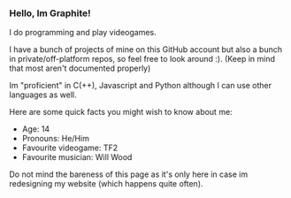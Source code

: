 ### Hello, Im Graphite!
I do programming and play videogames.

I have a bunch of projects of mine on this GitHub account but also a bunch in private/off-platform repos, 
so feel free to look around :). (Keep in mind that most aren't documented properly)

Im "proficient" in C(++), Javascript and Python although I can use other languages as well.

Here are some quick facts you might wish to know about me:
* Age: 14
* Pronouns: He/Him
* Favourite videogame: TF2
* Favourite musician: Will Wood

Do not mind the bareness of this page as it's only here in case im redesigning my website (which happens quite often).
